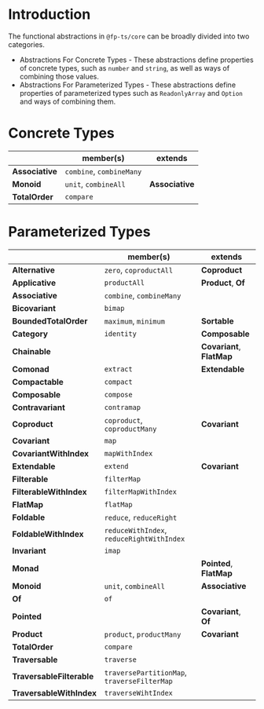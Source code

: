 # Introduction

The functional abstractions in `@fp-ts/core` can be broadly divided into two categories.

- Abstractions For Concrete Types - These abstractions define properties of concrete types, such as `number` and `string`, as well as ways of combining those values.
- Abstractions For Parameterized Types - These abstractions define properties of parameterized types such as `ReadonlyArray` and `Option` and ways of combining them.

# Concrete Types

|                 | member(s)                | extends         |
| --------------- | ------------------------ | --------------- |
| **Associative** | `combine`, `combineMany` |                 |
| **Monoid**      | `unit`, `combineAll`     | **Associative** |
| **TotalOrder**  | `compare`                |                 |

# Parameterized Types

|                           | member(s)                                   | extends                    |
| ------------------------- | ------------------------------------------- | -------------------------- |
| **Alternative**           | `zero`, `coproductAll`                      | **Coproduct**              |
| **Applicative**           | `productAll`                                | **Product**, **Of**        |
| **Associative**           | `combine`, `combineMany`                    |                            |
| **Bicovariant**           | `bimap`                                     |                            |
| **BoundedTotalOrder**     | `maximum`, `minimum`                        | **Sortable**               |
| **Category**              | `identity`                                  | **Composable**             |
| **Chainable**             |                                             | **Covariant**, **FlatMap** |
| **Comonad**               | `extract`                                   | **Extendable**             |
| **Compactable**           | `compact`                                   |                            |
| **Composable**            | `compose`                                   |                            |
| **Contravariant**         | `contramap`                                 |                            |
| **Coproduct**             | `coproduct`, `coproductMany`                | **Covariant**              |
| **Covariant**             | `map`                                       |                            |
| **CovariantWithIndex**    | `mapWithIndex`                              |                            |
| **Extendable**            | `extend`                                    | **Covariant**              |
| **Filterable**            | `filterMap`                                 |                            |
| **FilterableWithIndex**   | `filterMapWithIndex`                        |                            |
| **FlatMap**               | `flatMap`                                   |                            |
| **Foldable**              | `reduce`, `reduceRight`                     |                            |
| **FoldableWithIndex**     | `reduceWithIndex`, `reduceRightWithIndex`   |                            |
| **Invariant**             | `imap`                                      |                            |
| **Monad**                 |                                             | **Pointed**, **FlatMap**   |
| **Monoid**                | `unit`, `combineAll`                        | **Associative**            |
| **Of**                    | `of`                                        |                            |
| **Pointed**               |                                             | **Covariant**, **Of**      |
| **Product**               | `product`, `productMany`                    | **Covariant**              |
| **TotalOrder**            | `compare`                                   |                            |
| **Traversable**           | `traverse`                                  |                            |
| **TraversableFilterable** | `traversePartitionMap`, `traverseFilterMap` |                            |
| **TraversableWithIndex**  | `traverseWihtIndex`                         |                            |
